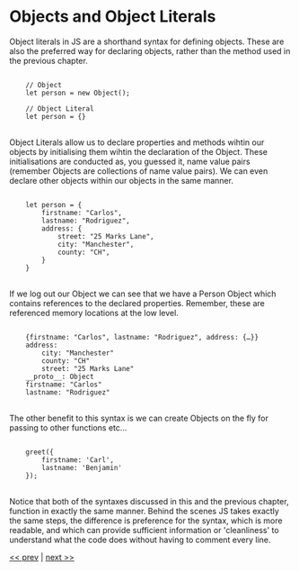 # Objects and Object Literals

Object literals in JS are a shorthand syntax for defining objects. These are also the preferred way for declaring objects, rather than the method used in the previous chapter. 

<pre>
<code>
    // Object
    let person = new Object();

    // Object Literal
    let person = {}
</code>
</pre>

Object Literals allow us to declare properties and methods wihtin our objects by initialising them wihtin the declaration of the Object. These initialisations are conducted as, you guessed it, name value pairs (remember Objects are collections of name value pairs). We can even declare other objects within our objects in the same manner. 

<pre>
<code>
    let person = {
        firstname: "Carlos",
        lastname: "Rodriguez",
        address: {
            street: "25 Marks Lane",
            city: "Manchester", 
            county: "CH",
        }
    }
</code>
</pre>

If we log out our Object we can see that we have a Person Object which contains references to the declared properties. 
Remember, these are referenced memory locations at the low level. 

<pre>
<code>
    {firstname: "Carlos", lastname: "Rodriguez", address: {…}}
    address:
        city: "Manchester"
        county: "CH"
        street: "25 Marks Lane"
    __proto__: Object
    firstname: "Carlos"
    lastname: "Rodriguez"
</code>
</pre>

The other benefit to this syntax is we can create Objects on the fly for passing to other functions etc...

<pre>
<code>
    greet({ 
        firstname: 'Carl', 
        lastname: 'Benjamin'
    });
</code>
</pre>

Notice that both of the syntaxes discussed in this and the previous chapter, function in exactly the same manner. Behind the scenes JS takes exactly the same steps, the difference is preference for the syntax, which is more readable, and which can provide sufficient information or 'cleanliness' to understand what the code does without having to comment every line. 

[<< prev](6.md) | [next >>](8.md)